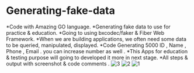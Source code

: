 # Generating-fake-data
*Code with Amazing GO language.
*Generating fake data to use for practice & education.
*Going to using bxcodec/faker & Fiber Web Framework.
*When we are building applications, we often need some data to be queried, manipulated, displayed.
*Code Generating 5000 ID , Name , Phone , Email . you can increase number as well .
*This Apps for education & testing purpose will going to developed it more in next stage.
*All steps & output with screenshot & code comments .
![3](https://github.com/fathikhalil/Generating-fake-data/assets/34607458/f45dbafd-185a-4a33-9cc3-2c167b042498)
![2](https://github.com/fathikhalil/Generating-fake-data/assets/34607458/4fd69b9a-a029-46db-bae5-d0609ffe2ae3)
![1](https://github.com/fathikhalil/Generating-fake-data/assets/34607458/b9063d85-5e99-4c9d-aa02-a83bc164412a)
